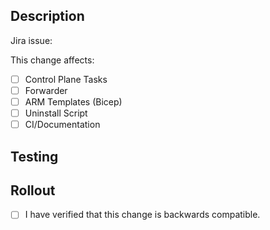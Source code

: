 ## Description
<!--
- What behavior has been changed?
- Which services/components are affected, directly or indirectly?
- Why is the change important?
-->

Jira issue:

This change affects:
 - [ ] Control Plane Tasks
 - [ ] Forwarder
 - [ ] ARM Templates (Bicep)
 - [ ] Uninstall Script
 - [ ] CI/Documentation

## Testing
<!--
How was this tested?
- Unit tests: Test should cover core behavior as well as edge cases.
- Manual testing: Link to dashboard, or screenshots of logs or output in the portal.
-->

## Rollout
<!--
We are now in Beta, customers are not expected to reinstall. Is this PR backwards compatible? If not, how will we handle the rollout?

A good way to test this is by freshly installing LFO, and then deploying your change to the personal environment.

If you are making ARM/bicep changes, ensure that re-deploying the arm template from a fresh install works as expected.
There should be no conflicts or other errors when re-deploying.
-->

 - [ ] I have verified that this change is backwards compatible.
